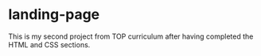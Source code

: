 # landing-page
This is my second project from TOP curriculum after having completed the HTML and CSS sections.
